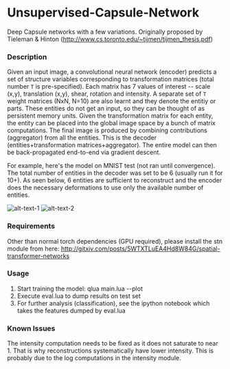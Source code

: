 # Unsupervised-Capsule-Network
Deep Capsule networks with a few variations. Originally proposed by Tieleman &amp; Hinton (http://www.cs.toronto.edu/~tijmen/tijmen_thesis.pdf)

### Description
Given an input image, a convolutional neural network (encoder) predicts a set of structure variables corresponding to transformation matrices (total number ```T``` is pre-specified). Each matrix has 7 values of interest -- scale (x,y), translation (x,y), shear, rotation and intensity. A separate set of ```T``` weight matrices (NxN, N=10) are also learnt and they denote the entitiy or parts. These entities do not get an input, so they can be thought of as persistent memory units. Given the transformation matrix for each entity, the entity can be placed into the global image space by a bunch of matrix computations. The final image is produced by combining contributions (aggregator) from all the entities. This is the decoder (entities+transformation matrices+aggregator). The entire model can then be back-propagated end-to-end via gradient descent.  

For example, here's the model on MNIST test (not ran until convergence). The total number of entities in the decoder was set to be 6 (usually run it for 10+). As seen below, 6 entities are sufficient to reconstruct and the encoder does the necessary deformations to use only the available number of entities.

<!--![Alt text](https://github.com/mrkulk/Unsupervised-Capsule-Network/blob/master/capsule.png "")-->
![alt-text-1](https://github.com/mrkulk/Unsupervised-Capsule-Network/blob/master/capsule_6.png "6 Entities in decoder") ![alt-text-2](https://github.com/mrkulk/Unsupervised-Capsule-Network/blob/master/capsule_20.png "20 Entities in decoder")

### Requirements
Other than normal torch dependencies (GPU required), please install the stn module from here: http://gitxiv.com/posts/5WTXTLuEA4Hd8W84G/spatial-transformer-networks

### Usage
1. Start training the model: qlua main.lua --plot
2. Execute eval.lua to dump results on test set
3. For further analysis (classification), see the ipython notebook which takes the features dumped by eval.lua

### Known Issues
The intensity computation needs to be fixed as it does not saturate to near 1. That is why reconstructions systematically have lower intensity. This is probably due to the log computations in the intensity module. 
